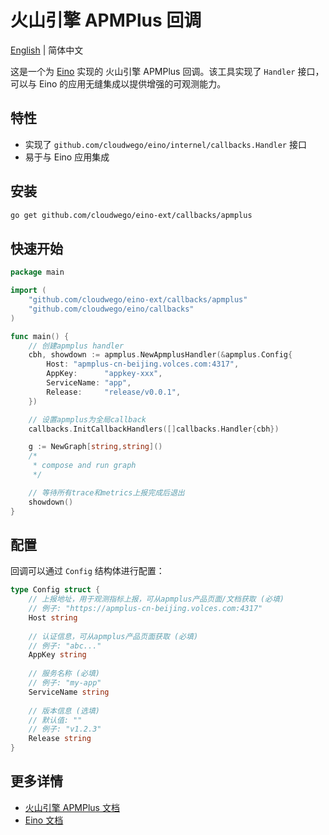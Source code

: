 # 火山引擎 APMPlus 回调

[English](README.md) | 简体中文

这是一个为 [Eino](https://github.com/cloudwego/eino) 实现的 火山引擎 APMPlus 回调。该工具实现了 `Handler` 接口，可以与 Eino 的应用无缝集成以提供增强的可观测能力。

## 特性

- 实现了 `github.com/cloudwego/eino/internel/callbacks.Handler` 接口
- 易于与 Eino 应用集成

## 安装

```bash
go get github.com/cloudwego/eino-ext/callbacks/apmplus
```

## 快速开始

```go
package main

import (
	"github.com/cloudwego/eino-ext/callbacks/apmplus"
	"github.com/cloudwego/eino/callbacks"
)

func main() {
	// 创建apmplus handler
	cbh, showdown := apmplus.NewApmplusHandler(&apmplus.Config{
		Host: "apmplus-cn-beijing.volces.com:4317",
		AppKey:      "appkey-xxx",
		ServiceName: "app",
		Release:     "release/v0.0.1",
	})

	// 设置apmplus为全局callback
	callbacks.InitCallbackHandlers([]callbacks.Handler{cbh})

	g := NewGraph[string,string]()
	/*
	 * compose and run graph
	 */

	// 等待所有trace和metrics上报完成后退出
	showdown()
}
```

## 配置

回调可以通过 `Config` 结构体进行配置：

```go
type Config struct {
    // 上报地址，用于观测指标上报，可从apmplus产品页面/文档获取 (必填)
    // 例子: "https://apmplus-cn-beijing.volces.com:4317"
    Host string
    
    // 认证信息，可从apmplus产品页面获取 (必填)
    // 例子: "abc..."
    AppKey string
    
    // 服务名称 (必填)
    // 例子: "my-app"
    ServiceName string
    
    // 版本信息 (选填)
    // 默认值: ""
    // 例子: "v1.2.3"
    Release string
}
```

## 更多详情

- [火山引擎 APMPlus 文档](https://www.volcengine.com/docs/6431/69092)
- [Eino 文档](https://github.com/cloudwego/eino) 